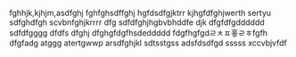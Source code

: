 fghhjk,kjhjm,asdfghj
fghfghsdffghj
hgfdsdfgjktrr
kjhgfdfghjwerth
sertyu
sdfghdfgh
scvbnfghjkrrrr
dfg
sdfdfghjhgbvbhddfe
djk
dfgfdfgdddddd
sdfdfgggg
dfdfs
dfghj
dfghgfdgfhsdeddddd
fdgfhgfgdㄹㅊㅍ홓ㄹㅎfgfh
dfgfadg
atggg
atertgwwp
arsdfghjkl
sdtsstgss
adsfdsdfgd
sssss
xccvbjvfdf

